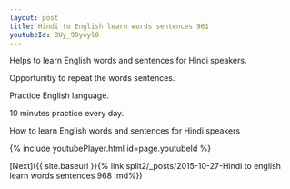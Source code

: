 ```yaml
---
layout: post
title: Hindi to English learn words sentences 961 
youtubeId: BUy_9Dyeyl0
---
```

 
 
Helps to learn English words and sentences for Hindi speakers.

Opportunitiy to repeat the words sentences. 

Practice English language. 
 
10 minutes practice every day. 
 
How to learn English words and sentences for Hindi speakers 
 
{% include youtubePlayer.html id=page.youtubeId %}
 
 
[Next]({{ site.baseurl }}{% link  split2/_posts/2015-10-27-Hindi to english learn words sentences 968 .md%})
 
